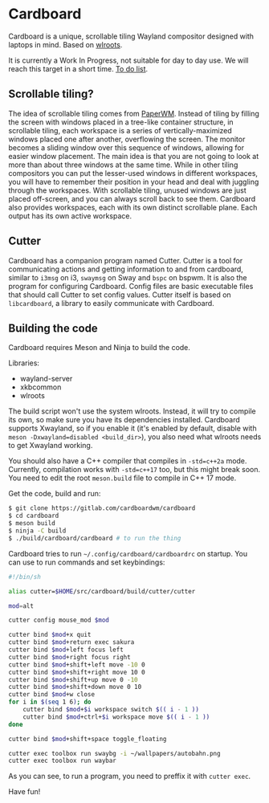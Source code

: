 # Cardboard

Cardboard is a unique, scrollable tiling Wayland compositor designed with
laptops in mind. Based on [wlroots](https://github.com/swaywm/wlroots).

It is currently a Work In Progress, not suitable for day to day use. We will
reach this target in a short time. [To do list](https://gitlab.com/cardboardwm/cardboard/-/wikis/todo).

## Scrollable tiling?

The idea of scrollable tiling comes from
[PaperWM](https://github.com/paperwm/PaperWM). Instead of tiling by filling the
screen with windows placed in a tree-like container structure, in scrollable
tiling, each workspace is a series of vertically-maximized windows placed one
after another, overflowing the screen. The monitor becomes a sliding window over
this sequence of windows, allowing for easier window placement. The main idea
is that you are not going to look at more than about three windows at the same
time. While in other tiling compositors you can put the lesser-used windows in
different workspaces, you will have to remember their position in your head and
deal with juggling through the workspaces. With scrollable tiling, unused
windows are just placed off-screen, and you can always scroll back to see them.
Cardboard also provides workspaces, each with its own distinct scrollable plane.
Each output has its own active workspace.

## Cutter

Cardboard has a companion program named Cutter. Cutter is a tool for
communicating actions and getting information to and from cardboard, similar to
`i3msg` on i3, `swaymsg` on Sway and `bspc` on bspwm. It is also the program for
configuring Cardboard. Config files are basic executable files that should call
Cutter to set config values. Cutter itself is based on `libcardboard`, a library
to easily communicate with Cardboard.

## Building the code

Cardboard requires Meson and Ninja to build the code.

Libraries:

* wayland-server
* xkbcommon
* wlroots

The build script won't use the system wlroots. Instead, it will try to compile
its own, so make sure you have its dependencies installed. Cardboard supports
Xwayland, so if you enable it (it's enabled by default, disable with `meson
-Dxwayland=disabled <build_dir>`), you
also need what wlroots needs to get Xwayland working.

You should also have a C++ compiler that compiles in `-std=c++2a` mode. Currently,
compilation works with `-std=c++17` too, but this might break soon. You need to
edit the root `meson.build` file to compile in C++ 17 mode.

Get the code, build and run:

``` sh
$ git clone https://gitlab.com/cardboardwm/cardboard
$ cd cardboard
$ meson build
$ ninja -C build
$ ./build/cardboard/cardboard # to run the thing
```

Cardboard tries to run `~/.config/cardboard/cardboardrc` on startup. You can use
to run commands and set keybindings:

``` sh
#!/bin/sh

alias cutter=$HOME/src/cardboard/build/cutter/cutter

mod=alt

cutter config mouse_mod $mod

cutter bind $mod+x quit
cutter bind $mod+return exec sakura
cutter bind $mod+left focus left
cutter bind $mod+right focus right
cutter bind $mod+shift+left move -10 0
cutter bind $mod+shift+right move 10 0
cutter bind $mod+shift+up move 0 -10
cutter bind $mod+shift+down move 0 10
cutter bind $mod+w close
for i in $(seq 1 6); do
	cutter bind $mod+$i workspace switch $(( i - 1 ))
	cutter bind $mod+ctrl+$i workspace move $(( i - 1 ))
done

cutter bind $mod+shift+space toggle_floating

cutter exec toolbox run swaybg -i ~/wallpapers/autobahn.png
cutter exec toolbox run waybar
```

As you can see, to run a program, you need to preffix it with `cutter exec`.

Have fun!
